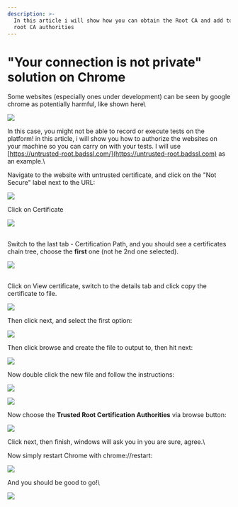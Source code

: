 ```yaml
---
description: >-
  In this article i will show how you can obtain the Root CA and add to trusted
  root CA authorities
---
```


# "Your connection is not private" solution on Chrome

Some websites (especially ones under development) can be seen by google chrome as potentially harmful, like shown here\


![](<../../.gitbook/assets/image (448).png>)

In this case, you might not be able to record or execute tests on the platform! in this article, i will show you how to authorize the websites on your machine so you can carry on with your tests. I will use [https://untrusted-root.badssl.com/](https://untrusted-root.badssl.com) as an example.\


Navigate to the website with untrusted certificate, and click on the "Not Secure" label next to the URL:

![](<../../.gitbook/assets/image (470).png>)

Click on Certificate

![](<../../.gitbook/assets/image (504).png>)

\
Switch to the last tab - Certification Path, and you should see a certificates chain tree, choose the **first** one (not he 2nd one selected).

![](<../../.gitbook/assets/image (531).png>)

\
Click on View certificate, switch to the details tab and click copy the certificate to file.

![](<../../.gitbook/assets/image (456).png>)

Then click next, and select the first option:

![](<../../.gitbook/assets/image (509).png>)

Then click browse and create the file to output to, then hit next:

![](<../../.gitbook/assets/image (463).png>)

Now double click the new file and follow the instructions:

![](<../../.gitbook/assets/image (453).png>)

![](<../../.gitbook/assets/image (495).png>)

Now choose the **Trusted Root Certification Authorities** via browse button:

![](<../../.gitbook/assets/image (485).png>)

Click next, then finish, windows will ask you in you are sure, agree.\


Now simply restart Chrome with chrome://restart:

![](<../../.gitbook/assets/image (537).png>)

And you should be good to go!\


![](<../../.gitbook/assets/image (492).png>)
